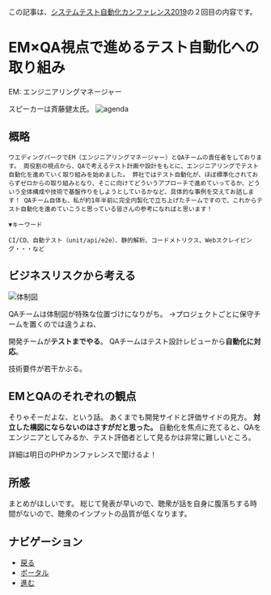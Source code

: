 この記事は、[システムテスト自動化カンファレンス2019](./star)の２回目の内容です。

# EM×QA視点で進めるテスト自動化への取り組み
EM: エンジニアリングマネージャー

スピーカーは斉藤健太氏。
![agenda]({{site.baseurl}}/{{site.data.path.img}}/2019/11/star_2_agenda.jpg)

## 概略
```
ウエディングパークでEM（エンジニアリングマネージャー）とQAチームの責任者をしております。 両役割の視点から、QAで考えるテスト計画や設計をもとに、エンジニアリングでテスト自動化を進めていく取り組みを始めました。 弊社ではテスト自動化が、ほぼ標準化されておらずゼロからの取り組みとなり、そこに向けてどういうアプローチで進めていってるか、どういう全体構成や技術で基盤作りをしようとしているかなど、具体的な事例を交えてお話します！ QAチーム自体も、私が約1年半前に完全内製化で立ち上げたチームですので、これからテスト自動化を進めていこうと思っている皆さんの参考になればと思います！

▼キーワード

CI/CD、自動テスト（unit/api/e2e）、静的解析、コードメトリクス、Webスクレイピング・・・など
```

## ビジネスリスクから考える
![体制図]({{site.baseurl}}/{{site.data.path.img}}/2019/11/star_2_diagram.jpg)

QAチームは体制図が特殊な位置づけになりがち。
→プロジェクトごとに保守チームを置くのでは違うよね、

開発チームが**テストまでやる**。
QAチームはテスト設計レビューから**自動化に対応**。

技術要件が若干かぶる。

## EMとQAのそれぞれの観点
そりゃそーだよな、という話。
あくまでも開発サイドと評価サイドの見方。
**対立した構図にならないのはさすがだと思った。**
自動化を焦点に充てると、QAをエンジニアとしてみるか、テスト評価者として見るかは非常に難しいところ。

詳細は明日のPHPカンファレンスで聞けるよ！

## 所感
まとめがほしいです。
総じて発表が早いので、聴衆が話を自身に腹落ちする時間がないので、聴衆のインプットの品質が低くなります。

## ナビゲーション
- [戻る](./star_1.md)
- [ポータル](./star.md)
- [進む](./star_3.md)
